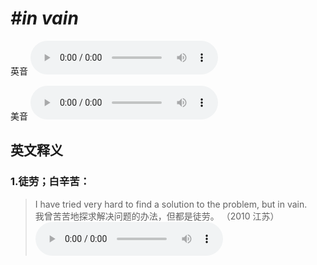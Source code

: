 # ***\#in vain*** 
英音
<audio src="./media/in vain1.aac" controls="controls"></audio>

美音
<audio src="./media/in vain2.aac" controls="controls"></audio>



  

英文释义
---
### 1.**徒劳；白辛苦：**  

 > I have tried very hard to find a solution to the problem, but in vain.   
 > 我曾苦苦地探求解决问题的办法，但都是徒劳。  （2010 江苏）  
<audio src="./media/1-vain.aac" controls="controls"></audio>


